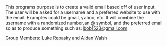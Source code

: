 This programs purpose is to create a valid email based off of user input. The user will be asked for a username and a preferred website to use with the email. Examples could be gmail, yahoo, etc. It will combine the username with a randomized number,an @ symbol, and the preferred email so as to produce something such as: bob1523@gmail.com.

Group Members: Luke Repasky and Aidan Walsh
